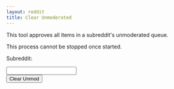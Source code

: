 ```yaml
---
layout: reddit
title: Clear Unmoderated
---
```


This tool approves all items in a subreddit's unmoderated queue.

This process cannot be stopped once started.

<p>Subreddit:</p>
<input type="text" name="subreddit" id="sub-input"><br>
<button type="button" onClick="hitAPI()">Clear Unmod</button>
<div id="display-result"><div>
<script>
function hitAPI() {
    var sub = document.getElementById('sub-input').value
    var x= new XMLHttpRequest();
    x.open("POST", "https://api.captainmeta4.me/reddit/clear_unmod");
    x.withCredentials=true;
    x.setRequestHeader('Content-Type','application/x-www-form-urlencoded');
    x.onload=function displayView(){
        var y = document.getElementById('display-result');
        y.innerHTML=x.response;
    }
    var data = "subreddit="+sub
    x.send(data);
    var y = document.getElementById('display-result');
    y.innerHTML="<p>Sending...</p>";
}
</script>
